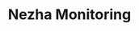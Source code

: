 ---
layout: home

title: Nezha Monitoring  
titleTemplate: Community Project

hero:
  name: Nezha Monitoring
  text: Community Project
  tagline: Nezha Monitoring has benefited from various projects contributed by the community, which have provided it with additional extensions.
  image: https://raw.githubusercontent.com/naiba/nezha/master/resource/static/brand.svg
  actions:
    - theme: brand
      text: Learn More →
      link: /en_US/case/case1

features:
  - title: Submit a project
    details: We welcome you to submit your own project. Please join the Telegram group to contact the administrator for further information.
  - title: Important Notes
    details: All projects are contributed by community members. Please be aware that the Nezha Monitoring Team cannot assume responsibility for community projects, including but not limited to warranty, availability, security, etc.
---